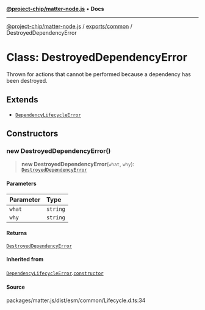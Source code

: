 [**@project-chip/matter-node.js**](../../../README.md) • **Docs**

***

[@project-chip/matter-node.js](../../../modules.md) / [exports/common](../README.md) / DestroyedDependencyError

# Class: DestroyedDependencyError

Thrown for actions that cannot be performed because a dependency has been destroyed.

## Extends

- [`DependencyLifecycleError`](DependencyLifecycleError.md)

## Constructors

### new DestroyedDependencyError()

> **new DestroyedDependencyError**(`what`, `why`): [`DestroyedDependencyError`](DestroyedDependencyError.md)

#### Parameters

| Parameter | Type |
| :------ | :------ |
| `what` | `string` |
| `why` | `string` |

#### Returns

[`DestroyedDependencyError`](DestroyedDependencyError.md)

#### Inherited from

[`DependencyLifecycleError`](DependencyLifecycleError.md).[`constructor`](DependencyLifecycleError.md#constructors)

#### Source

packages/matter.js/dist/esm/common/Lifecycle.d.ts:34
